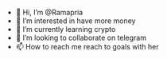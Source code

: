 - 👋 Hi, I’m @Ramapria
- 👀 I’m interested in have more money
- 🌱 I’m currently learning crypto
- 💞️ I’m looking to collaborate on telegram
- 📫 How to reach me reach to goals with her

<!---
Ramapria/Ramapria is a ✨ special ✨ repository because its `README.md` (this file) appears on your GitHub profile.
You can click the Preview link to take a look at your changes.
--->
